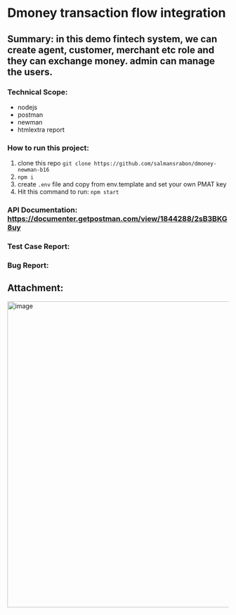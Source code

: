 # Dmoney transaction flow integration

## Summary: in this demo fintech system, we can create agent, customer, merchant etc role and they can exchange money. admin can manage the users.

### Technical Scope:
- nodejs
- postman
- newman
- htmlextra report

### How to run this project:
1. clone this repo
   ``` git clone https://github.com/salmansrabon/dmoney-newman-b16 ```
2. ``` npm i ```
3. create `.env` file and copy from env.template and set your own PMAT key
4. Hit this command to run: ``` npm start ```


### API Documentation: https://documenter.getpostman.com/view/1844288/2sB3BKG8uy
### Test Case Report: <your test case link >
### Bug Report: <your bug report link>

## Attachment:
<img width="695" height="696" alt="image" src="https://github.com/user-attachments/assets/ffe35c25-a3f7-4345-88f2-98792b8c6ae6" />

